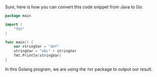 Sure, here is how you can convert this code snippet from Java to Go:

```go
package main

import (
	"fmt"
)

func main() {
	var stringVar = "def"
	stringVar = "abc" + stringVar
	fmt.Println(stringVar)
}
```
In this Golang program, we are using the `fmt` package to output our result.
